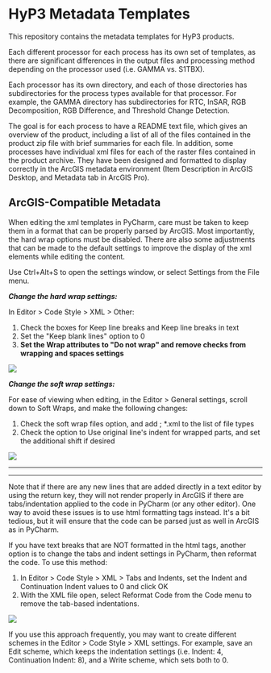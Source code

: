 # HyP3 Metadata Templates
This repository contains the metadata templates for HyP3 products.  

Each different processor for each process has its own set of templates, as there are significant differences in the output files and processing method depending on the processor used (i.e. GAMMA vs. S1TBX).  

Each processor has its own directory, and each of those directories has subdirectories for the process types available for that processor. For example, the GAMMA directory has subdirectories for RTC, InSAR, RGB Decomposition, RGB Difference, and Threshold Change Detection.  

The goal is for each process to have a README text file, which gives an overview of the product, including a list of all of the files contained in the product zip file with brief summaries for each file. In addition, some processes have individual xml files for each of the raster files contained in the product archive. They have been designed and formatted to display correctly in the ArcGIS metadata environment (Item Description in ArcGIS Desktop, and Metadata tab in ArcGIS Pro).  

## ArcGIS-Compatible Metadata

When editing the xml templates in PyCharm, care must be taken to keep them in a format that can be properly parsed by ArcGIS. Most importantly, the hard wrap options must be disabled. There are also some adjustments that can be made to the default settings to improve the display of the xml elements while editing the content.   

Use Ctrl+Alt+S to open the settings window, or select Settings from the File menu.

**_Change the hard wrap settings:_**  

In Editor > Code Style > XML > Other:
1. Check the boxes for Keep line breaks and Keep line breaks in text  
2. Set the "Keep blank lines" option to 0  
3. **Set the Wrap attributes to "Do not wrap" and remove checks from wrapping and spaces settings**

![](SettingsImages/Editor_CodeStyle_XML_Other.JPG)  

**_Change the soft wrap settings:_**  

For ease of viewing when editing, in the Editor > General settings, scroll down to Soft Wraps, and make the following changes:  
1. Check the soft wrap files option, and add ; *.xml to the list of file types  
2. Check the option to Use original line's indent for wrapped parts, and set the additional shift if desired

![](SettingsImages/Editor_General_SoftWraps.JPG)  


**************
**************
Note that if there are any new lines that are added directly in a text editor by using the return key, they will not render properly in ArcGIS if there are tabs/indentation applied to the code in PyCharm (or any other editor). One way to avoid these issues is to use html formatting tags instead. It's a bit tedious, but it will ensure that the code can be parsed just as well in ArcGIS as in PyCharm.  

If you have text breaks that are NOT formatted in the html tags, another option is to change the tabs and indent settings in PyCharm, then reformat the code. To use this method:

1. In Editor > Code Style > XML > Tabs and Indents, set the Indent and Continuation Indent values to 0 and click OK
2. With the XML file open, select Reformat Code from the Code menu to remove the tab-based indentations.

![](SettingsImages/Editor_CodeStyle_XML_TabsIndents.JPG)  

If you use this approach frequently, you may want to create different schemes in the Editor > Code Style > XML settings. For example, save an Edit scheme, which keeps the indentation settings (i.e. Indent: 4, Continuation Indent: 8), and a Write scheme, which sets both to 0. 









